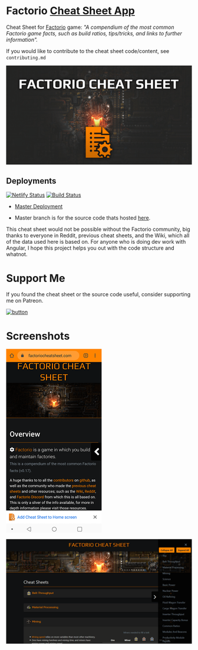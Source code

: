 # Factorio [Cheat Sheet App](https://factoriocheatsheet.com/)
Cheat Sheet for [Factorio](https://www.factorio.com/) game: *"A compendium of the most common Factorio game facts, such as build ratios, tips/tricks, and links to further information".*

If you would like to contribute to the cheat sheet code/content, see `contributing.md`

![Factorio Cheat Sheet](src/assets/icons/factorio-cheat-sheet-splash.png)

## Deployments
[![Netlify Status](https://api.netlify.com/api/v1/badges/c54d4183-8c73-4d84-ab40-586fa2774790/deploy-status)](https://app.netlify.com/sites/factoriocheatsheet/deploys)
[![Build Status](https://travis-ci.org/deniszholob/factorio-cheat-sheet.svg?branch=master)](https://travis-ci.org/deniszholob/factorio-cheat-sheet)

* [Master Deployment](https://factoriocheatsheet.com/)
<!-- * [v0.16 Deployment](https://v016.factoriocheatsheet.com/) -->
* Master branch is for the source code thats hosted [here](https://deniszholob.github.io/factorio-cheat-sheet/).


This cheat sheet would not be possible without the Factorio community, big thanks to everyone in Reddit, previous cheat sheets, and the Wiki, which all of the data used here is based on.
For anyone who is doing dev work with Angular, I hope this project helps you out with the code structure and whatnot.


# Support Me
If you found the cheat sheet or the source code useful, consider supporting me on Patreon.

[![button](https://c5.patreon.com/external/logo/downloads_wordmark_white_on_coral.png)](https://www.patreon.com/deniszholob)

# Screenshots

![Factorio Cheat Sheet Mobile Website](screenshots/factorio-sheat-sheet-home-screen-500.png)

![Factorio Cheat Sheet Desktop Website](screenshots/factorio-cheat-sheet.png)
